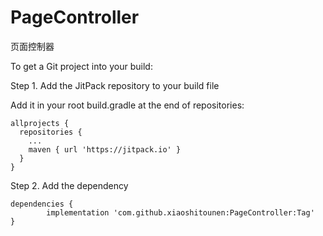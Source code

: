 # PageController
页面控制器

To get a Git project into your build:

Step 1. Add the JitPack repository to your build file

Add it in your root build.gradle at the end of repositories:
~~~
allprojects {
  repositories {
    ...
    maven { url 'https://jitpack.io' }
  }
}
~~~

Step 2. Add the dependency
~~~
dependencies {
        implementation 'com.github.xiaoshitounen:PageController:Tag'
}
~~~
